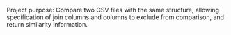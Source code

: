 <!-- Use this file to provide workspace-specific custom instructions to Copilot. 
For more details, visit https://code.visualstudio.com/docs/copilot/copilot-customization#_use-a-githubcopilotinstructionsmd-file -->

Project purpose: 
Compare two CSV files with the same structure, 
allowing specification of join columns and columns to exclude from comparison, 
and return similarity information.

